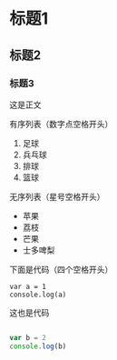 # 标题1

## 标题2

### 标题3

这是正文

有序列表（数字点空格开头）

1. 足球
2. 兵乓球
3. 排球
4. 篮球

无序列表（星号空格开头）

* 苹果
* 荔枝
* 芒果
* 士多啤梨

下面是代码（四个空格开头）

    var a = 1
    console.log(a)
    

这也是代码

```javascript

var b = 2
console.log(b)

```
